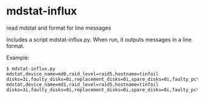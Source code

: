 # mdstat-influx

read mdstat and format for line messages

Includes a script mdstat-influx.py.  When run, it outputs messages in a line format.

Example:

```
$ mdstat-influx.py
mdstat,device_name=md0,raid_level=raid5,hostname=tinfoil disks=3i,faulty_disks=0i,replacement_disks=0i,spare_disks=0i,faulty_pct=0.0
mdstat,device_name=md1,raid_level=raid5,hostname=tinfoil disks=3i,faulty_disks=0i,replacement_disks=0i,spare_disks=0i,faulty_pct=0.0
```
